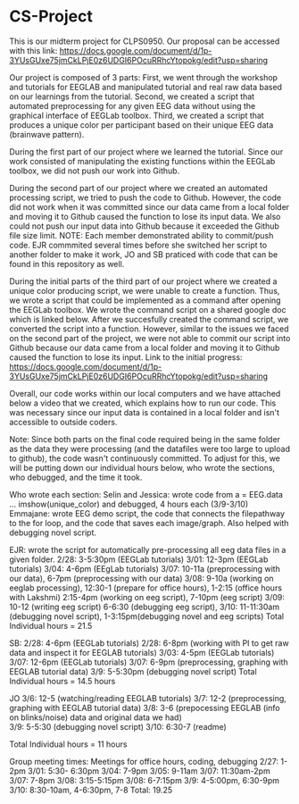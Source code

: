 # CS-Project
This is our midterm project for CLPS0950.
Our proposal can be accessed with this link: https://docs.google.com/document/d/1p-3YUsGUxe75jmCkLPjE0z6UDGI6POcuRRhcYtopokg/edit?usp=sharing

Our project is composed of 3 parts:
First, we went through the workshop and tutorials for EEGLAB and manipulated tutorial and real raw data based on our learnings from the tutorial.
Second, we created a script that automated preprocessing for any given EEG data without using the graphical interface of EEGLab toolbox.
Third, we created a script that produces a unique color per participant based on their unique EEG data (brainwave pattern).

During the first part of our project where we learned the tutorial. Since our work consisted of manipulating the existing functions within the EEGLab toolbox, we did not push our work into Github.

During the second part of our project where we created an automated processing script, we tried to push the code to Github. However, the code did not work when it was committed since our data came from a local folder and moving it to Github caused the function to lose its input data. We also could not push our input data into Github because it exceeded the Github file size limit.
    NOTE: Each member demonstrated ability to commit/push code. EJR commmited several times before she switched her script to another folder to make it work, JO and SB praticed with code that can be found in this repository as well. 

During the initial parts of the third part of our project where we created a unique color producing script, we were unable to create a function. Thus, we wrote a script that could be implemented as a command after opening the EEGLab toolbox. We wrote the command script on a shared google doc which is linked below. After we succesfully created the command script, we converted the script into a function. However, similar to the issues we faced on the second part of the project, we were not able to commit our script into Github because our data came from a local folder and moving it to Github caused the function to lose its input.
Link to the initial progress: https://docs.google.com/document/d/1p-3YUsGUxe75jmCkLPjE0z6UDGI6POcuRRhcYtopokg/edit?usp=sharing

Overall, our code works within our local computers and we have attached below a video that we created, which explains how to run our code. This was necessary since our input data is contained in a local folder and isn't accessible to outside coders.

Note: Since both parts on the final code required being in the same folder as the data they were processing (and the datafiles were too large to upload to github), the code wasn't continuously committed. To adjust for this, we will be putting down our individual hours below, who wrote the sections, who debugged, and the time it took.

Who wrote each section: 
Selin and Jessica: wrote code from a = EEG.data ... imshow(unique_color) and debugged, 4 hours each (3/9-3/10)
Emmajane: wrote EEG demo script, the code that connects the filepathway to the for loop, and the code that saves each image/graph. Also helped with debugging novel script.


EJR: wrote the script for automatically pre-processing all eeg data files in a given folder. 
2/28: 3-5:30pm (EEGLab tutorials)
3/01: 12-3pm (EEGLab tutorials)
3/04: 4-6pm (EEgLab tutorials)
3/07: 10-11a (preprocessing with our data), 6-7pm (preprocessing with our data)
3/08: 9-10a (working on eeglab processing), 12:30-1 (prepare for office hours), 1-2:15 (office hours with Lakshmi) 2:15-4pm (working on eeg script), 7-10pm (eeg script)
3/09: 10-12 (writing eeg script) 6-6:30 (debugging eeg script), 
3/10: 11-11:30am (debugging novel script), 1-3:15pm(debugging novel and eeg scripts)
Total Individual hours = 21.5

SB:
2/28: 4-6pm (EEGLab tutorials)
2/28: 6-8pm (working with PI to get raw data and inspect it for EEGLAB tutorials)
3/03: 4-5pm (EEGLab tutorials)
3/07: 12-6pm (EEGLab tutorials)
3/07: 6-9pm (preprocessing, graphing with EEGLAB tutorial data)
3/9: 5-5:30pm (debugging novel script)
Total Individual hours = 14.5 hours

JO
3/6: 12-5 (watching/reading EEGLAB tutorials)
3/7: 12-2 (preprocessing, graphing with EEGLAB tutorial data)
3/8: 3-6 (prepocessing EEGLAB (info on blinks/noise) data and original data we had)  
3/9: 5-5:30 (debugging novel script)
3/10: 6:30-7 (readme)

Total Individual hours = 11 hours


Group meeting times: Meetings for office hours, coding, debugging 
2/27: 1-2pm
3/01: 5:30- 6:30pm
3/04: 7-9pm
3/05: 9-11am 
3/07: 11:30am-2pm 
3/07: 7-8pm 
3/08: 3:15-5:15pm 
3/08: 6-7:15pm 
3/9: 4-5:00pm, 6:30-9pm 
3/10: 8:30-10am, 4-6:30pm, 7-8
Total: 19.25








